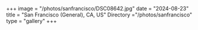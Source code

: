 +++
image = "/photos/sanfrancisco/DSC08642.jpg"
date = "2024-08-23"
title = "San Francisco (General), CA, US"
Directory ="/photos/sanfrancisco"
type = "gallery"
+++
